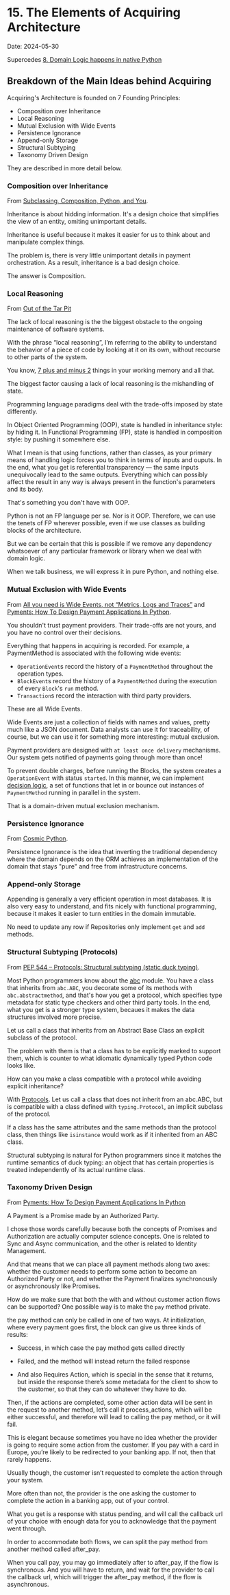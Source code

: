 # 15. The Elements of Acquiring Architecture

Date: 2024-05-30

Supercedes [8. Domain Logic happens in native Python](0008-domain-logic-happens-in-native-python.md)

## Breakdown of the Main Ideas behind Acquiring

Acquiring's Architecture is founded on 7 Founding Principles:

- Composition over Inheritance
- Local Reasoning
- Mutual Exclusion with Wide Events
- Persistence Ignorance
- Append-only Storage
- Structural Subtyping
- Taxonomy Driven Design

They are described in more detail below.

### Composition over Inheritance
From [Subclassing, Composition, Python, and You](https://www.youtube.com/watch?v=2qpW1-7TnzA).

Inheritance is about hidding information. It's a design choice that simplifies the view of an entity, omiting unimportant
details.

Inheritance is useful because it makes it easier for us to think about and manipulate complex things.

The problem is, there is very little unimportant details in payment orchestration. As a result, inheritance is a bad
design choice.

The answer is Composition.

### Local Reasoning
From [Out of the Tar Pit](https://curtclifton.net/papers/MoseleyMarks06a.pdf) 

The lack of local reasoning is the the biggest obstacle to the ongoing maintenance of software systems.

With the phrase “local reasoning”, I’m referring to the ability to understand the behavior of a piece of code by
looking at it on its own, without recourse to other parts of the system.

You know, [7 plus and minus 2](https://en.wikipedia.org/wiki/The_Magical_Number_Seven,_Plus_or_Minus_Two) things in your
working memory and all that.

The biggest factor causing a lack of local reasoning is the mishandling of state.

Programming language paradigms deal with the trade-offs imposed by state differently.

In Object Oriented Programming (OOP), state is handled in inheritance style: by hiding it. In Functional Programming (FP),
state is handled in composition style: by pushing it somewhere else.

What I mean is that using functions, rather than classes, as your primary means of handling logic forces you to think in
terms of inputs and ouputs. In the end, what you get is referential transparency — the same inputs unequivocally lead to
the same outputs. Everything which can possibly affect the result in any way is always present in the function's
parameters and its body.

That's something you don't have with OOP.

Python is not an FP language per se. Nor is it OOP. Therefore, we can use the tenets of FP wherever possible, even if we
use classes as building blocks of the architecture.

But we can be certain that this is possible if we remove any dependency whatsoever of any particular framework or library
when we deal with domain logic.

When we talk business, we will express it in pure Python, and nothing else.

### Mutual Exclusion with Wide Events
From [All you need is Wide Events, not “Metrics, Logs and Traces”](https://isburmistrov.substack.com/p/all-you-need-is-wide-events-not-metrics) and [Pyments: How To Design Payment Applications In Python](https://www.youtube.com/watch?v=2o4RgvXcYVw).

You shouldn't trust payment providers. Their trade-offs are not yours, and you have no control over their decisions.

Everything that happens in acquiring is recorded. For example, a PaymentMethod is associated with the following
wide events:
- `OperationEvent`s record the history of a `PaymentMethod` throughout the operation types.
- `BlockEvent`s record the history of a `PaymentMethod` during the execution of every `Block`'s `run` method.
- `Transaction`s record the interaction with third party providers.

These are all Wide Events.

Wide Events are just a collection of fields with names and values, pretty much like a JSON document. Data analysts can
use it for traceability, of course, but we can use it for something more interesting: mutual exclusion.

Payment providers are designed with `at least once delivery` mechanisms. Our system gets notified of payments going
through more than once!

To prevent double charges, before running the Blocks, the system creates a `OperationEvent` with status `started`. In
this manner, we can implement [decision logic](acquiring/domain/decision_logic.py), a set of functions that let in or bounce out instances of `PaymentMethod` running in parallel in the system.

That is a domain-driven mutual exclusion mechanism.

### Persistence Ignorance
From [Cosmic Python](https://www.cosmicpython.com/book/chapter_02_repository.html#_inverting_the_dependency_orm_depends_on_model).

Persistence Ignorance is the idea that inverting the traditional dependency where the domain depends on the ORM achieves
an implementation of the domain that stays "pure" and free from infrastructure concerns.

### Append-only Storage

Appending is generally a very efficient operation in most databases. It is also very easy to understand, and fits nicely
with functional programming, because it makes it easier to turn entities in the domain immutable.

No need to update any row if Repositories only implement `get` and `add` methods.

### Structural Subtyping (Protocols)
From [PEP 544 – Protocols: Structural subtyping (static duck typing)](https://peps.python.org/pep-0544/).

Most Python programmers know about the [abc](https://docs.python.org/3/library/abc.html) module. You have a class that
inherits from `abc.ABC`, you decorate some of its methods with `abc.abstractmethod`, and that's how you get a protocol,
which specifies type metadata for static type checkers and other third party tools. In the end, what you get is
a stronger type system, becaues it makes the data structures involved more precise.

Let us call a class that inherits from an Abstract Base Class an explicit subclass of the protocol.

The problem with them is that a class has to be explicitly marked to support them, which is counter to what idiomatic
dynamically typed Python code looks like.

How can you make a class compatible with a protocol while avoiding explicit inheritance?

With [Protocols](https://peps.python.org/pep-0544/). Let us call a class that does not inherit from an abc.ABC, but is
compatible with a class defined with `typing.Protocol`, an implicit subclass of the protocol.

If a class has the same attributes and the same methods than the protocol class, then things like `isinstance` would
work as if it inherited from an ABC class.

Structural subtyping is natural for Python programmers since it matches the runtime semantics of duck typing: an object
that has certain properties is treated independently of its actual runtime class.

### Taxonomy Driven Design
From [Pyments: How To Design Payment Applications In Python](https://www.youtube.com/watch?v=2o4RgvXcYVw)

A Payment is a Promise made by an Authorized Party.

I chose those words carefully because both the concepts of Promises and Authorization are actually computer science
concepts. One is related to Sync and Async communication, and the other is related to Identity Management.

And that means that we can place all payment methods along two axes: whether the customer needs to perform some action
to become an Authorized Party or not, and whether the Payment finalizes synchronously or asynchronously like Promises.

How do we make sure that both the with and without customer action flows can be supported? One possible way is to make
the `pay` method private.

the pay method can only be called in one of two ways. At initialization, where every payment goes first, the block can give us three kinds of results:

- Success, in which case the pay method gets called directly

- Failed, and the method will instead return the failed response

- And also Requires Action, which is special in the sense that it returns, but inside the response there’s some metadata
for the client to show to the customer, so that they can do whatever they have to do.

Then, if the actions are completed, some other action data will be sent in the request to another method, let’s call it
process_actions, which will be either successful, and therefore will lead to calling the pay method, or it will fail.

This is elegant because sometimes you have no idea whether the provider is going to require some action from the customer.
If you pay with a card in Europe, you’re likely to be redirected to your banking app. If not, then that rarely happens.

Usually though, the customer isn’t requested to complete the action through your system.

More often than not, the provider is the one asking the customer to complete the action in a banking app, out of your control.

What you get is a response with status pending, and will call the callback url of your choice with enough data for you
to acknowledge that the payment went through.

In order to accommodate both flows, we can split the pay method from another method called after_pay.

When you call pay, you may go immediately after to after_pay, if the flow is synchronous. And you will have to return,
and wait for the provider to call the callback url, which will trigger the after_pay method, if the flow is asynchronous.